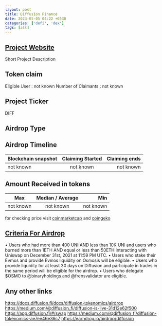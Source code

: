 ```yaml
---
layout: post
title: Diffusion Finance
date: 2023-05-05 04:22 +0530
categories: ['defi', 'dex']
tags: [all]
---
```





## [Project Website](https://diffusion.fi/)

 Short Project Description

## Token claim

Eligible User : not known
Number of Claimants : not known

## Project Ticker

DIFF

## Airdrop Type

## Airdrop Timeline

| Blockchain snapshot     | Claiming Started           | Claiming ends    |
| ----------------------- |:--------------------------:| ----------------:|
|       not known         |        not known           |   not known      |

## Amount Received in tokens

| Max        |    Median / Average  |       Min    |
| ---------- |:--------------------:| ------------:|
| not known  |     not known        |  not known   |

for checking price visit [coinmarketcap](https://coinmarketcap.com/currencies/) and [coingeko](https://www.coingecko.com/en/coins/)

## [Criteria For Airdrop](link)

• Users who had more than 400 UNI AND less than 10K UNI and users who burned more than 1ETH AND equal or less than 50ETH interacting with Uniswap on December 31st, 2021 at 11:59 PM UTC.
• Users who stake their Evmos and provide Evmos liquidity on Osmosis will be eligible.
• Users who provide liquidity for at least 30 days on Diffusion and participate in trades in the same period will be eligible for the airdrop.
• Users who delegate $OSMO to @binaryholdings and @frensvalidator are eligible.

## Any other links

<https://docs.diffusion.fi/docs/diffusion-tokenomics/airdrop>
<https://medium.com/@diffusion_fi/diffusion-is-live-31d12e62f500>
<https://app.diffusion.fi/#/swap>
<https://medium.com/@diffusion_fi/diffusion-tokenomics-ae7ee46e36c7>
<https://earndrop.io/airdrop/diffusion>
